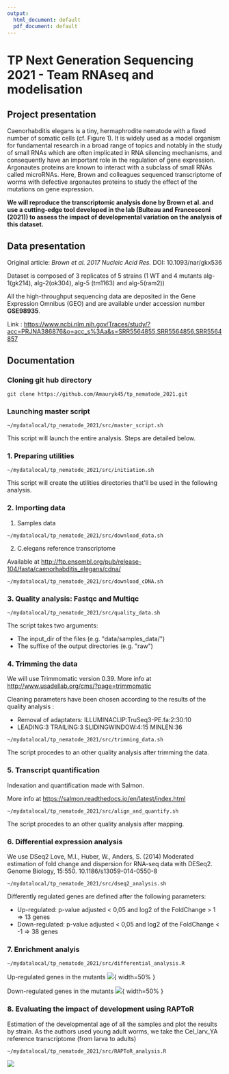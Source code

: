 ```yaml
---
output:
  html_document: default
  pdf_document: default
---
```

# TP Next Generation Sequencing 2021 - Team RNAseq and modelisation

## Project presentation
Caenorhabditis elegans is a tiny, hermaphrodite nematode with a fixed number of somatic cells (cf. Figure 1). It is widely used as a model organism for fundamental research in a broad range of topics and notably in the study of small RNAs which are often implicated in RNA silencing mechanisms, and consequently have an
important role in the regulation of gene expression.
Argonautes proteins are known to interact with a subclass of small RNAs called microRNAs. 
Here, Brown and colleagues sequenced transcriptome of worms with defective argonautes proteins to study the effect of the mutations on gene expression. 


**We will reproduce the transcriptomic analysis done by Brown et al. and use a cutting-edge tool developed in the lab (Bulteau and Francesconi (2021)) to assess the impact of developmental variation on the analysis of this dataset.**

## Data presentation
Original article: *Brown et al. 2017 Nucleic Acid Res.* 
DOI: 10.1093/nar/gkx536

Dataset is composed of 3 replicates of 5 strains (1 WT and 4 mutants alg-1(gk214), alg-2(ok304), alg-5 (tm1163) and alg-5(ram2))

All the high-throughput sequencing data are deposited in the Gene Expression Omnibus (GEO) and are available under accession number **GSE98935**.

Link : https://www.ncbi.nlm.nih.gov/Traces/study/?acc=PRJNA386876&o=acc_s%3Aa&s=SRR5564855,SRR5564856,SRR5564857



## Documentation

### Cloning git hub directory

`git clone https://github.com/Amauryk45/tp_nematode_2021.git`

### Launching master script

`~/mydatalocal/tp_nematode_2021/src/master_script.sh`

This script will launch the entire analysis. Steps are detailed below. 




### 1. Preparing utilities

`~/mydatalocal/tp_nematode_2021/src/initiation.sh`

This script will create the utilities directories that'll be used in the following analysis. 


### 2. Importing data 
1. Samples data

`~/mydatalocal/tp_nematode_2021/src/download_data.sh`

2. C.elegans reference transcriptome

Available at http://ftp.ensembl.org/pub/release-104/fasta/caenorhabditis_elegans/cdna/

`~/mydatalocal/tp_nematode_2021/src/download_cDNA.sh`

### 3. Quality analysis:  Fastqc and Multiqc 
`~/mydatalocal/tp_nematode_2021/src/quality_data.sh`

The script takes two arguments:

- The input_dir of the files (e.g. "data/samples_data/")
- The suffixe of the output directories (e.g. "raw")

### 4. Trimming the data
We will use Trimmomatic version 0.39. More info at http://www.usadellab.org/cms/?page=trimmomatic

Cleaning parameters have been chosen according to the results of the quality analysis : 

- Removal of adaptaters:   ILLUMINACLIP:TruSeq3-PE.fa:2:30:10 
- LEADING:3 TRAILING:3 SLIDINGWINDOW:4:15 MINLEN:36


`~/mydatalocal/tp_nematode_2021/src/trimming_data.sh`

The script procedes to an other quality analysis after trimming the data. 

### 5. Transcript quantification
Indexation and quantification made with Salmon.

More info at https://salmon.readthedocs.io/en/latest/index.html

`~/mydatalocal/tp_nematode_2021/src/align_and_quantify.sh`

The script procedes to an other quality analysis after mapping. 

### 6. Differential expression analysis
We use DSeq2 
Love, M.I., Huber, W., Anders, S. (2014) Moderated estimation of fold change and dispersion for RNA-seq data with DESeq2. Genome Biology, 15:550. 10.1186/s13059-014-0550-8

`~/mydatalocal/tp_nematode_2021/src/dseq2_analysis.sh`

Differently regulated genes are defined after the following parameters:

- Up-regulated: p-value adjusted < 0,05 and log2 of the FoldChange > 1
 => 13 genes
- Down-regulated: p-value adjusted < 0,05 and log2 of the FoldChange < -1
 => 38 genes

### 7. Enrichment analyis
`~/mydatalocal/tp_nematode_2021/src/differential_analysis.R`

Up-regulated genes in the mutants
![](figs/genes_of_interest_up.png){ width=50% }

Down-regulated genes in the mutants
![](figs/genes_of_interest_dw.png){ width=50% }


### 8. Evaluating the impact of development using RAPToR
Estimation of the developmental age of all the samples and plot the results by strain.
As the authors used young adult worms, we take the Cel_larv_YA reference transcriptome (from larva to adults)

`~/mydatalocal/tp_nematode_2021/src/RAPToR_analysis.R`

![](figs/estimated_ages.png)


